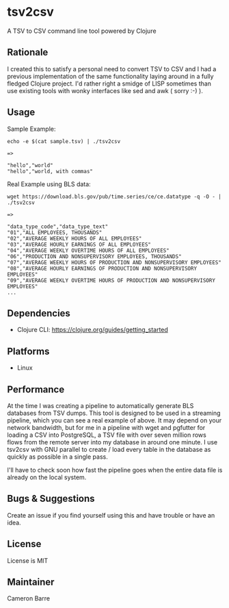 # tsv2csv
A TSV to CSV command line tool powered by Clojure

## Rationale

I created this to satisfy a personal need to convert TSV to CSV and I had a previous implementation of the same functionality laying around in a fully fledged Clojure project. I'd rather right a smidge of LISP sometimes than use existing tools with wonky interfaces like sed and awk ( sorry :-) ).

## Usage

Sample Example:

```
echo -e $(cat sample.tsv) | ./tsv2csv

=>

"hello","world"
"hello","world, with commas"
```

Real Example using BLS data:

```
wget https://download.bls.gov/pub/time.series/ce/ce.datatype -q -O - | ./tsv2csv

=>

"data_type_code","data_type_text"
"01","ALL EMPLOYEES, THOUSANDS"
"02","AVERAGE WEEKLY HOURS OF ALL EMPLOYEES"
"03","AVERAGE HOURLY EARNINGS OF ALL EMPLOYEES"
"04","AVERAGE WEEKLY OVERTIME HOURS OF ALL EMPLOYEES"
"06","PRODUCTION AND NONSUPERVISORY EMPLOYEES, THOUSANDS"
"07","AVERAGE WEEKLY HOURS OF PRODUCTION AND NONSUPERVISORY EMPLOYEES"
"08","AVERAGE HOURLY EARNINGS OF PRODUCTION AND NONSUPERVISORY EMPLOYEES"
"09","AVERAGE WEEKLY OVERTIME HOURS OF PRODUCTION AND NONSUPERVISORY EMPLOYEES"
...
```

## Dependencies

- Clojure CLI: https://clojure.org/guides/getting_started

## Platforms

- Linux

## Performance

At the time I was creating a pipeline to automatically generate BLS databases from TSV dumps. This tool is designed to be used in a streaming pipeline, which you can see a real example of above. It may depend on your network bandwidth, but for me in a pipeline with wget and pgfutter for loading a CSV into PostgreSQL, a TSV file with over seven million rows flows from the remote server into my database in around one minute. I use tsv2csv with GNU parallel to create / load every table in the database as quickly as possible in a single pass.

I'll have to check soon how fast the pipeline goes when the entire data file is already on the local system.

## Bugs & Suggestions

Create an issue if you find yourself using this and have trouble or have an idea.

## License

License is MIT

## Maintainer

Cameron Barre

